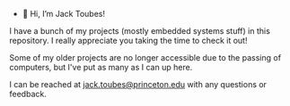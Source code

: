 
- 👋 Hi, I’m Jack Toubes!

I have a bunch of my projects (mostly embedded systems stuff) in this repository. I really appreciate you taking the time to check it out!

Some of my older projects are no longer accessible due to the passing of computers, but I've put as many as I can up here.

I can be reached at jack.toubes@princeton.edu with any questions or feedback.

